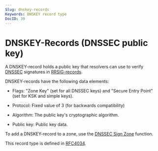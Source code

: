 ```yaml
---
Slug: dnskey-records
Keywords: DNSKEY record type
DocID: 39
---
```

# DNSKEY-Records (DNSSEC public key)

A DNSKEY-record holds a public key that resolvers can use to verify [DNSSEC](df_dnssec.md) signatures in [RRSIG-records](rec_rrsig.md).

DNSKEY-records have the following data elements:

- Flags: "Zone Key" (set for all DNSSEC keys) and "Secure Entry Point" (set for KSK and simple keys).

- Protocol: Fixed value of 3 (for backwards compatibility)

- Algorithm: The public key's cryptographic algorithm.

- Public key: Public key data.

To add a DNSKEY-record to a zone, use the [DNSSEC Sign Zone](wd_signzone.md) function.

This record type is defined in [RFC4034](http://www.rfc-editor.org/rfc/rfc4034.txt).
